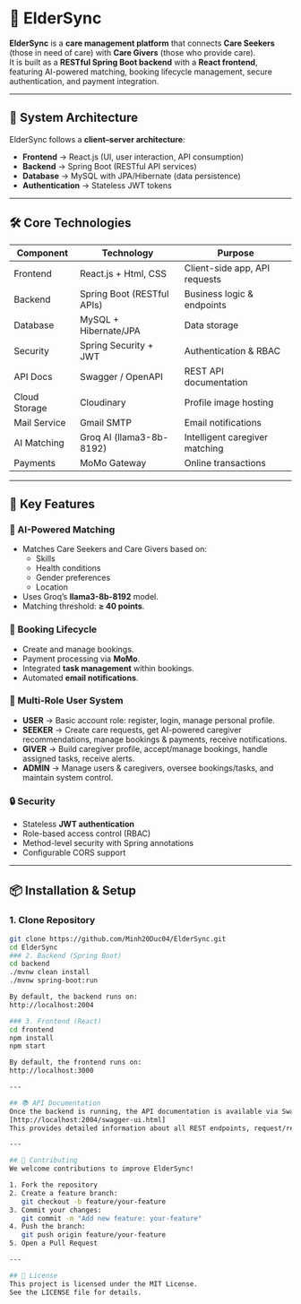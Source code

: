 # 🏥 ElderSync

**ElderSync** is a **care management platform** that connects **Care Seekers** (those in need of care) with **Care Givers** (those who provide care).  
It is built as a **RESTful Spring Boot backend** with a **React frontend**, featuring AI-powered matching, booking lifecycle management, secure authentication, and payment integration.

---

## 🚀 System Architecture

ElderSync follows a **client–server architecture**:

- **Frontend** → React.js (UI, user interaction, API consumption)  
- **Backend** → Spring Boot (RESTful API services)  
- **Database** → MySQL with JPA/Hibernate (data persistence)  
- **Authentication** → Stateless JWT tokens  

---

## 🛠️ Core Technologies

| Component       | Technology                  | Purpose |
|-----------------|-----------------------------|---------|
| Frontend        | React.js + Html, CSS        | Client-side app, API requests |
| Backend         | Spring Boot (RESTful APIs)  | Business logic & endpoints |
| Database        | MySQL + Hibernate/JPA       | Data storage |
| Security        | Spring Security + JWT       | Authentication & RBAC |
| API Docs        | Swagger / OpenAPI           | REST API documentation |
| Cloud Storage   | Cloudinary                  | Profile image hosting |
| Mail Service    | Gmail SMTP                  | Email notifications |
| AI Matching     | Groq AI (llama3-8b-8192)    | Intelligent caregiver matching |
| Payments        | MoMo Gateway                | Online transactions |

---

## 🧩 Key Features

### 🤖 AI-Powered Matching
- Matches Care Seekers and Care Givers based on:
  - Skills  
  - Health conditions  
  - Gender preferences  
  - Location  
- Uses Groq’s **llama3-8b-8192** model.  
- Matching threshold: **≥ 40 points**.

### 📅 Booking Lifecycle
- Create and manage bookings.  
- Payment processing via **MoMo**.  
- Integrated **task management** within bookings.  
- Automated **email notifications**.

### 👥 Multi-Role User System
- **USER** → Basic account role: register, login, manage personal profile.  
- **SEEKER** → Create care requests, get AI-powered caregiver recommendations, manage bookings & payments, receive notifications.  
- **GIVER** → Build caregiver profile, accept/manage bookings, handle assigned tasks, receive alerts.  
- **ADMIN** → Manage users & caregivers, oversee bookings/tasks, and maintain system control.  


### 🔒 Security
- Stateless **JWT authentication**  
- Role-based access control (RBAC)  
- Method-level security with Spring annotations  
- Configurable CORS support  

---

## 📦 Installation & Setup

### 1. Clone Repository
```bash
git clone https://github.com/Minh20Duc04/ElderSync.git
cd ElderSync
### 2. Backend (Spring Boot)
cd backend
./mvnw clean install
./mvnw spring-boot:run

By default, the backend runs on:
http://localhost:2004

### 3. Frontend (React)
cd frontend
npm install
npm start

By default, the frontend runs on:
http://localhost:3000

---

## 📚 API Documentation
Once the backend is running, the API documentation is available via Swagger UI:
[http://localhost:2004/swagger-ui.html]
This provides detailed information about all REST endpoints, request/response schemas, and authentication requirements.

---

## 🤝 Contributing
We welcome contributions to improve ElderSync!

1. Fork the repository
2. Create a feature branch:
   git checkout -b feature/your-feature
3. Commit your changes:
   git commit -m "Add new feature: your-feature"
4. Push the branch:
   git push origin feature/your-feature
5. Open a Pull Request

---

## 📄 License
This project is licensed under the MIT License.
See the LICENSE file for details.

